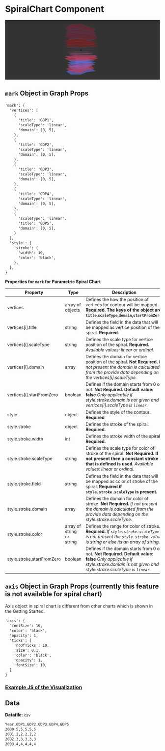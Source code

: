 # SpiralChart Component

![SpiralChart](../imgs/SpiralChart.png)

## `mark` Object in Graph Props
```
'mark': {
  'vertices': [
    {
      'title': 'GDP1',
      'scaleType': 'linear',
      'domain': [0, 5],
    },
    {
      'title': 'GDP2',
      'scaleType': 'linear',
      'domain': [0, 5],
    },
    {
      'title': 'GDP3',
      'scaleType': 'linear',
      'domain': [0, 5],
    },
    {
      'title': 'GDP4',
      'scaleType': 'linear',
      'domain': [0, 5],
    },
    {
      'scaleType': 'linear',
      'title': 'GDP5',
      'domain': [0, 5],
    }
  ],
  'style': {
    'stroke': {
      'width': 10,
      'color': 'black',
    },
  },
}
```

__Properties for `mark` for Parametric Spiral Chart__

Property|Type|Description
---|---|---
vertices|array of objects|Defines the how the position of vertices for contour will be mapped. __Required. The keys of the object are `title`,`scaleType`,`domain`,`startFromZero`.__
vertices[i].title|string|Defines the field in the data that will be mapped as vertice position of the spiral. __Required.__
vertices[i].scaleType|string|Defines the scale type for vertice position of the spiral. __Required.__ _Available values: linear or ordinal._
vertices[i].domain|array|Defines the domain for vertice position of the spiral. __Not Required.__ _If not present the domain is calculated from the provide data depending on the vertices[i].scaleType._
vertices[i].startFromZero|boolean|Defines if the domain starts from 0 or not. __Not Required. Default value: false__ _Only applicable if style.stroke.domain is not given and vertices[i].scaleType is `linear`._
style|object|Defines the style of the contour. __Required__
style.stroke|object|Defines the stroke of the spiral. __Required.__
style.stroke.width|int|Defines the stroke width of the spiral. __Required.__
style.stroke.scaleType|string|Defines the scale type for color of stroke of the spiral. __Not Required. If not present then a constant stroke that is defined is used.__ _Available values: linear or ordinal._
style.stroke.field|string|Defines the field in the data that will be mapped as color of stroke of the spiral. __Required if `style.stroke.scaleType` is present.__
style.stroke.domain|array|Defines the domain for color of stroke. __Not Required.__ _If not present the domain is calculated from the provide data depending on the style.stroke.scaleType._
style.stroke.color|array of string or string|Defines the range for color of stroke. __Required.__ _If `style.stroke.scaleType` is not present the `style.stroke.value` is string or else its an array of string._
style.stroke.startFromZero|boolean|Defines if the domain starts from 0 or not. __Not Required. Default value: false__ _Only applicable if style.stroke.domain is not given and style.stroke.scaleType is `linear`._

## `axis` Object in Graph Props (currently this feature is not available for spiral chart)

Axis object in spiral chart is different from other charts which is shown in the Getting Started. 

```
'axis': {
  'fontSize': 10,
  'color': 'black',
  'opacity': 1,
  'ticks': {
    'noOfTicks': 10,
    'size': 0.1,
    'color': 'black',
    'opacity': 1,
    'fontSize': 10,
  }
}
```

### [Example JS of the Visualization](../examples/SpiralChart.js)

## Data

**Datafile**: `csv`

```
Year,GDP1,GDP2,GDP3,GDP4,GDP5
2000,5,5,5,5,5
2001,2,2,2,2,2
2002,3,3,3,3,3
2003,4,4,4,4,4
```
